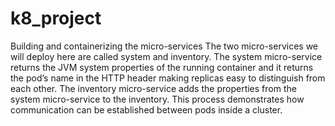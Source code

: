 # k8_project
Building and containerizing the micro-services
The two micro-services we will deploy here are called system and inventory. The system micro-service returns the JVM system properties of the running container and it returns the pod’s name in the HTTP header making replicas easy to distinguish from each other. The inventory micro-service adds the properties from the system micro-service to the inventory. This process demonstrates how communication can be established between pods inside a cluster.

